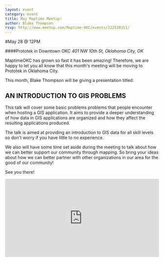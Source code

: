 ```yaml
---
layout: event
category: event
title: May Maptime Meetup!
author: Blake Thompson
rsvp: http://www.meetup.com/Maptime-OKC/events/222530151/
---
```


#May 28 @ 12PM

####Prototek in Downtown OKC
*401 NW 10th St, Oklahoma City, OK*

MaptimeOKC has grown so fast it has been amazing! Therefore, we are happy to let you all know that this month's meeting will be moving to Prototek in Oklahoma City. 

This month, Blake Thompson will be giving a presentation titled: 

## AN INTRODUCTION TO GIS PROBLEMS

This talk will cover some basic problems problems that people encounter when hosting a GIS application. It aims to provide a deeper understanding of how data in GIS applications are organized and how they affect the resulting applications produced.

The talk is aimed at providing an introduction to GIS data for all skill levels so don't worry if you have little to no experience. 

We also will have some time set aside during the meeting to talk about how we can better support our community through mapping. So bring your ideas about how we can better partner with other organizations in our area for the good of our community!

See you there!

<iframe width='100%' height='256px' frameBorder='0' src='https://www.mapbox.com/labs/pin/?q=401%20NW%2010th%20St%20Oklahoma%20City%2C%20OK%2073103&z=17&noscroll=false&t=Prototek'></iframe>
